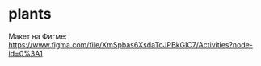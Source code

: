 # plants

Макет на Фигме: https://www.figma.com/file/XmSpbas6XsdaTcJPBkGIC7/Activities?node-id=0%3A1
